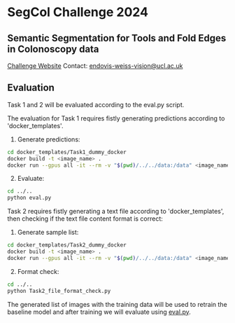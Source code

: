 # SegCol Challenge 2024
## Semantic Segmentation for Tools and Fold Edges in Colonoscopy data

[Challenge Website](https://www.synapse.org/#!Synapse:syn54124209/wiki/626563)
Contact: [endovis-weiss-vision@ucl.ac.uk](endovis-weiss-vision@ucl.ac.uk)



## Evaluation
Task 1 and 2 will be evaluated according to the eval.py script. 

The evaluation for Task 1 requires fistly generating predictions according to 'docker_templates'. 

1. Generate predictions: 

```bash
cd docker_templates/Task1_dummy_docker
docker build -t <image_name> . 
docker run --gpus all -it --rm -v "$(pwd)/../../data:/data" <image_name> /data/input /data/output
```


2. Evaluate:

```bash
cd ../..
python eval.py

```

Task 2 requires fistly generating a text file according to 'docker_templates', then checking if the text file content format is correct:

1. Generate sample list: 

```bash
cd docker_templates/Task2_dummy_docker
docker build -t <image_name> . 
docker run --gpus all -it --rm -v "$(pwd)/../../data:/data" <image_name> /data/input /data/output
```


2. Format check:


```bash
cd ../..
python Task2_file_format_check.py
```

The generated list of images with the training data will be used to retrain the baseline model and after training we will evaluate using [eval.py](eval.py).